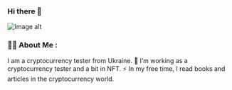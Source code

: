### Hi there 👋

![Image alt](https://github.com/Jodo9/jodo9/blob/main/niga.gif)

### 👨‍💻 About Me :
I am a cryptocurrency tester  from Ukraine.
🔭 I’m working as a cryptocurrency tester and a bit in NFT.
⚡ In my free time, I read books and articles in the cryptocurrency world.
